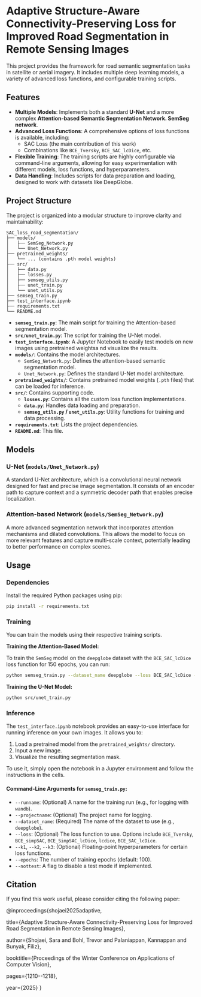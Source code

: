 # Adaptive Structure-Aware Connectivity-Preserving Loss for Improved Road Segmentation in Remote Sensing Images

This project provides the framework for road semantic segmentation tasks in satellite or aerial imagery. It includes multiple deep learning models, a variety of advanced loss functions, and configurable training scripts.

## Features

- **Multiple Models**: Implements both a standard **U-Net** and a more complex **Attention-based Semantic Segmentation Network. SemSeg network**.
- **Advanced Loss Functions**: A comprehensive options of loss functions is available, including:
  - SAC Loss (the main contribution of this work)
  - Combinations like `BCE_Tversky`, `BCE_SAC_lcDice`, etc.
- **Flexible Training**: The training scripts are highly configurable via command-line arguments, allowing for easy experimentation with different models, loss functions, and hyperparameters.
- **Data Handling**: Includes scripts for data preparation and loading, designed to work with datasets like DeepGlobe.

## Project Structure

The project is organized into a modular structure to improve clarity and maintainability:

```
SAC_loss_road_segmentation/
├── models/
│   ├── SemSeg_Network.py
│   └── Unet_Network.py
├── pretrained_weights/
│   └── ... (contains .pth model weights)
├── src/
│   ├── data.py
│   ├── losses.py
│   ├── semseg_utils.py
│   ├── unet_train.py
│   └── unet_utils.py
├── semseg_train.py
├── test_interface.ipynb
├── requirements.txt
└── README.md
```

- **`semseg_train.py`**: The main script for training the Attention-based segmentation model.
- **`src/unet_train.py`**: The script for training the U-Net model.
- **`test_interface.ipynb`**: A Jupyter Notebook to easily test models on new images using pretrained weightsa nd visualize the results.
- **`models/`**: Contains the model architectures.
  - `SemSeg_Network.py`: Defines the attention-based semantic segmentation model.
  - `Unet_Network.py`: Defines the standard U-Net model architecture.
- **`pretrained_weights/`**: Contains pretrained model weights (`.pth` files) that can be loaded for inference.
- **`src/`**: Contains supporting code.
  - **`losses.py`**: Contains all the custom loss function implementations.
  - **`data.py`**: Handles data loading and preparation.
  - **`semseg_utils.py` / `unet_utils.py`**: Utility functions for training and data processing.
- **`requirements.txt`**: Lists the project dependencies.
- **`README.md`**: This file.

## Models

### U-Net (`models/Unet_Network.py`)

A standard U-Net architecture, which is a convolutional neural network designed for fast and precise image segmentation. It consists of an encoder path to capture context and a symmetric decoder path that enables precise localization.

### Attention-based Network (`models/SemSeg_Network.py`)

A more advanced segmentation network that incorporates attention mechanisms and dilated convolutions. This allows the model to focus on more relevant features and capture multi-scale context, potentially leading to better performance on complex scenes.

## Usage

### Dependencies

Install the required Python packages using pip:

```bash
pip install -r requirements.txt
```

### Training

You can train the models using their respective training scripts.

**Training the Attention-Based Model:**

To train the `SemSeg` model on the `deepglobe` dataset with the `BCE_SAC_lcDice` loss function for 150 epochs, you can run:

```bash
python semseg_train.py --dataset_name deepglobe --loss BCE_SAC_lcDice --epochs 150 --k1 0.7 --k2 0.3 --k3 0.5
```

**Training the U-Net Model:**

```bash
python src/unet_train.py
```

### Inference

The `test_interface.ipynb` notebook provides an easy-to-use interface for running inference on your own images. It allows you to:

1.  Load a pretrained model from the `pretrained_weights/` directory.
2.  Input a new image.
3.  Visualize the resulting segmentation mask.

To use it, simply open the notebook in a Jupyter environment and follow the instructions in the cells.

#### Command-Line Arguments for `semseg_train.py`:

- `--runname`: (Optional) A name for the training run (e.g., for logging with `wandb`).
- `--projectname`: (Optional) The project name for logging.
- `--dataset_name`: (Required) The name of the dataset to use (e.g., `deepglobe`).
- `--loss`: (Optional) The loss function to use. Options include `BCE_Tversky`, `BCE_simpSAC`, `BCE_SimpSAC_lcDice`, `lcdice`, `BCE_SAC_lcDice`.
- `--k1`, `--k2`, `--k3`: (Optional) Floating-point hyperparameters for certain loss functions.
- `--epochs`: The number of training epochs (default: 100).
- `--nottest`: A flag to disable a test mode if implemented.

## Citation

If you find this work useful, please consider citing the following paper:

@inproceedings{shojaei2025adaptive,

  title={Adaptive Structure-Aware Connectivity-Preserving Loss for Improved Road Segmentation in Remote Sensing Images},

  author={Shojaei, Sara and Bohl, Trevor and Palaniappan, Kannappan and Bunyak, Filiz},

  booktitle={Proceedings of the Winter Conference on Applications of Computer Vision},

  pages={1210--1218},
  
  year={2025}
}

